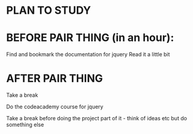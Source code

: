 # PLAN TO STUDY

# BEFORE PAIR THING (in an hour):

Find and bookmark the documentation for jquery
Read it a little bit

# AFTER PAIR THING

Take a break

Do the codeacademy course for jquery

Take a break before doing the project part of it - think of ideas etc but do something else